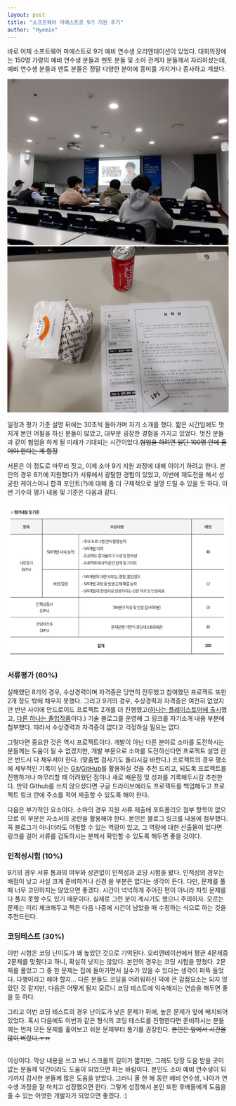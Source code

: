 ```yaml
---
layout: post
title: "소프트웨어 마에스트로 9기 지원 후기"
author: "Hyemin"
---
```


<style>
  img {
    margin: auto;
  }
</style>

바로 어제 소프트웨어 마에스트로 9기 예비 연수생 오리엔테이션이 있었다. 대회의장에는 150명 가량의 예비 연수생 분들과 멘토 분들 및 소마 관계자 분들께서 자리하셨는데, 예비 연수생 분들과 멘토 분들은 정말 다양한 분야에 흥미를 가지거나 종사하고 계셨다.

<img src="/images/2018-04-04/image1.jpg"/>

<img src="/images/2018-04-04/image2.jpg"/>

일정과 평가 기준 설명 뒤에는 30초씩 돌아가며 자기 소개를 했다. 짧은 시간임에도 멋지게 본인 어필을 하신 분들이 많았고, 대부분 굉장한 경험을 가지고 있었다. 멋진 분들과 같이 협업을 하게 될 미래가 기대되는 시간이었다.<s>협업을 하려면 일단 100명 안에 들어야 한다는 게 함정</s>

서론은 이 정도로 마무리 짓고, 이제 소마 9기 지원 과정에 대해 이야기 하려고 한다. 본인의 경우 8기에 지원했다가 서류에서 광탈한 경험이 있었고, 이번에 재도전을 해서 성공한 케이스이니 합격 포인트(?)에 대해 좀 더 구체적으로 설명 드릴 수 있을 듯 하다. 이번 기수의 평가 내용 및 기준은 다음과 같다.

<img src="/images/2018-04-04/평가기준.png"/>

### 서류평가 (60%)

실패했던 8기의 경우, 수상경력이며 자격증은 당연히 전무했고 참여했던 프로젝트 또한 2개 정도 밖에 채우지 못했다. 그리고 9기의 경우, 수상경력과 자격증은 여전히 없었지만 반년 사이에 안드로이드 프로젝트 2개를 더 진행했고([하나는 플레이스토어에 출시](https://play.google.com/store/apps/details?id=com.itto3.itimeu)했고, [다른 하나는 졸업작품](https://github.com/jiunoh/ssok)이다.) 기술 블로그를 운영해 그 링크를 자기소개 내용 부분에 첨부했다. 따라서 수상경력과 자격증이 없다고 걱정하실 필요는 없다.

그렇다면 중요한 것은 역시 프로젝트이다. 개발이 아닌 다른 분야로 소마를 도전하시는 분들께는 도움이 될 수 없겠지만, 개발 부문으로 소마를 도전하신다면 프로젝트 설명 란은 반드시 다 채우셔야 한다. (맞춤법 검사기도 돌리시길 바란다.) 프로젝트의 경우 평소에 세부적인 기록이 남는 [Git](https://git-scm.com/book/ko/v2/Git%EC%9D%98-%EA%B8%B0%EC%B4%88-Git-%EC%A0%80%EC%9E%A5%EC%86%8C-%EB%A7%8C%EB%93%A4%EA%B8%B0)/[GitHub](https://github.com/)를 활용하실 것을 추천 드리고, 되도록 프로젝트를 진행하거나 마무리할 때 어려웠던 점이나 새로 배운점 및 성과를 기록해두시길 추천한다. 만약 Github를 쓰지 않으셨다면 구글 드라이브에라도 프로젝트를 백업해두고 프로젝트 링크 란에 주소를 적어 제출할 수 있도록 해야 한다.

다음은 부가적인 요소이다. 소마의 경우 지원 서류 제출에 포트폴리오 첨부 항목이 없으므로 이 부분은 자소서의 공란을 활용해야 한다. 본인은 블로그 링크를 내용에 첨부했다. 꼭 블로그가 아니더라도 어필할 수 있는 역량이 있고, 그 역량에 대한 산출물이 있다면 링크를 걸어 서류를 검토하시는 분께서 확인할 수 있도록 해두면 좋을 것이다.

### 인적성시험 (10%)

9기의 경우 서류 통과의 여부와 상관없이 인적성과 코딩 시험을 봤다. 인적성의 경우는 배점이 낮고 사실 크게 준비하거나 신경 쓸 부분은 없다는 생각이 든다. 다만, 문제를 풀 때 너무 고민하지는 않았으면 좋겠다. 시간이 넉넉하게 주어진 편이 아니라 자칫 문제를 다 풀지 못할 수도 있기 때문이다. 실제로 그런 분이 계시기도 했으니 주의하자. 모르는 문제는 미리 체크해두고 찍은 다음 나중에 시간이 남았을 때 수정하는 식으로 하는 것을 추천드린다.

### 코딩테스트 (30%)

이번 시험은 코딩 난이도가 꽤 높았던 것으로 기억된다. 오리엔테이션에서 평균 4문제중 2문제를 맞췄다고 하니, 확실히 낮지는 않았다. 본인의 경우는 코딩 시험을 망쳤다. 2문제를 풀었고 그 중 한 문제는 집에 돌아가면서 실수가 있을 수 있다는 생각이 퍼뜩 들었다. 다행이라고 해야 할지... 다른 분들도 코딩을 어려워하신 덕에 큰 감점요소는 되지 않았던 것 같지만, 다음은 어떻게 될지 모르니 코딩 테스트에 익숙해지는 연습을 해두면 좋을 듯 하다.

그리고 이번 코딩 테스트의 경우 난이도가 낮은 문제가 뒤에, 높은 문제가 앞에 배치되어 있었다. 혹시 다음에도 이번과 같은 형식의 코딩 테스트를 진행한다면 준비하시는 분들께는 먼저 모든 문제를 훑어보고 쉬운 문제부터 풀기를 권장한다. <s>본인은 앞에서 시간을 많이 버렸다.ㅜㅠ</s>
<br/><br/>

이상이다. 막상 내용을 쓰고 보니 스크롤의 길이가 짧지만, 그래도 당장 도움 받을 곳이 없는 분들께 약간이라도 도움이 되었으면 하는 바람이다. 본인도 소마 예비 연수생이 되기까지 감사한 분들께 많은 도움을 받았다. 그러니 올 한 해 동안 예비 연수생, 나아가 연수생 과정을 잘 마치고 성장했으면 한다. 그렇게 성장해서 본인 또한 후배들에게 도움을 줄 수 있는 어엿한 개발자가 되었으면 좋겠다. :)

